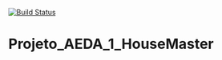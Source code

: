 [![Build Status](https://travis-ci.org/Sirze01/Projeto_AEDA_1_HouseMaster.svg?branch=main)](https://travis-ci.org/Sirze01/Projeto_AEDA_1_HouseMaster)
# Projeto_AEDA_1_HouseMaster
